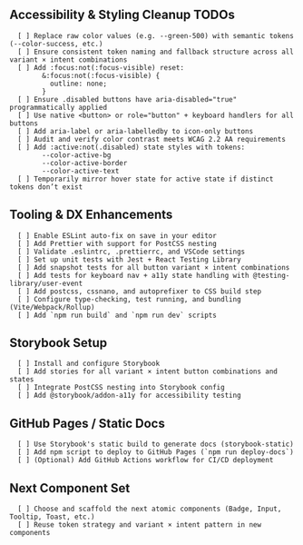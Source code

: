 Accessibility & Styling Cleanup TODOs
-------------------------------------
      [ ] Replace raw color values (e.g. --green-500) with semantic tokens (--color-success, etc.)
      [ ] Ensure consistent token naming and fallback structure across all variant × intent combinations
      [ ] Add :focus:not(:focus-visible) reset:
            &:focus:not(:focus-visible) {
              outline: none;
            }
      [ ] Ensure .disabled buttons have aria-disabled="true" programmatically applied
      [ ] Use native <button> or role="button" + keyboard handlers for all buttons
      [ ] Add aria-label or aria-labelledby to icon-only buttons
      [ ] Audit and verify color contrast meets WCAG 2.2 AA requirements
      [ ] Add :active:not(.disabled) state styles with tokens:
            --color-active-bg
            --color-active-border
            --color-active-text
      [ ] Temporarily mirror hover state for active state if distinct tokens don’t exist

Tooling & DX Enhancements
--------------------------
      [ ] Enable ESLint auto-fix on save in your editor
      [ ] Add Prettier with support for PostCSS nesting
      [ ] Validate .eslintrc, .prettierrc, and VSCode settings
      [ ] Set up unit tests with Jest + React Testing Library
      [ ] Add snapshot tests for all button variant × intent combinations
      [ ] Add tests for keyboard nav + a11y state handling with @testing-library/user-event
      [ ] Add postcss, cssnano, and autoprefixer to CSS build step
      [ ] Configure type-checking, test running, and bundling (Vite/Webpack/Rollup)
      [ ] Add `npm run build` and `npm run dev` scripts

Storybook Setup
----------------
      [ ] Install and configure Storybook
      [ ] Add stories for all variant × intent button combinations and states
      [ ] Integrate PostCSS nesting into Storybook config
      [ ] Add @storybook/addon-a11y for accessibility testing

GitHub Pages / Static Docs
---------------------------
      [ ] Use Storybook's static build to generate docs (storybook-static)
      [ ] Add npm script to deploy to GitHub Pages (`npm run deploy-docs`)
      [ ] (Optional) Add GitHub Actions workflow for CI/CD deployment

Next Component Set
-------------------
      [ ] Choose and scaffold the next atomic components (Badge, Input, Tooltip, Toast, etc.)
      [ ] Reuse token strategy and variant × intent pattern in new components
